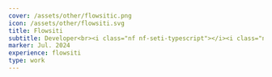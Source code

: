 ```yaml
---
cover: /assets/other/flowsitic.png
icon: /assets/other/flowsiti.svg
title: Flowsiti
subtitle: Developer<br><i class="nf nf-seti-typescript"></i><i class="nf nf-dev-react"></i><i class="nf nf-dev-mongodb"></i>
marker: Jul. 2024
experience: flowsiti
type: work
---
```

